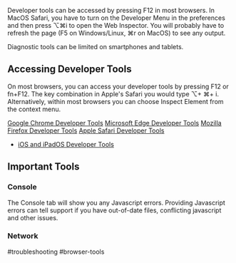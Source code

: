 Developer tools can be accessed by pressing F12 in most browsers. In MacOS Safari, you have to turn on the Developer Menu in the preferences and then press ⌥⌘i to open the Web Inspector. You will probably have to refresh the page (F5 on Windows/Linux, ⌘r on MacOS) to see any output.  
  
Diagnostic tools can be limited on smartphones and tablets.

## Accessing Developer Tools

On most browsers, you can access your developer tools by pressing F12 or fn+F12. The key combination in Apple's Safari you would type ⌥+ ⌘+ i. Alternatively, within most browsers you can choose Inspect Element from the context menu.

[Google Chrome Developer Tools](https://developer.chrome.com/docs/devtools)
[Microsoft Edge Developer Tools](https://learn.microsoft.com/en-us/microsoft-edge/devtools-guide-chromium/overview)
[Mozilla Firefox Developer Tools](https://firefox-source-docs.mozilla.org/devtools-user/)
[Apple Safari Developer Tools](https://developer.apple.com/safari/tools/)
- [iOS and iPadOS Developer Tools](https://developer.apple.com/documentation/safari-developer-tools/inspecting-ios)

## Important Tools

### Console

The Console tab will show you any Javascript errors. Providing Javascript errors can tell support if you have out-of-date files, conflicting javascript and other issues.

### Network



#troubleshooting #browser-tools


